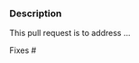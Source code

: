 <!-- This comments are hidden when you submit the pull request,
so you do not need to remove them! -->

<!-- Please be sure to check out our code of conduct,
https://github.com/spacetelescope/stsci.tools/blob/main/CODE_OF_CONDUCT.md . -->

<!-- Please just have a quick search on GitHub to see if a similar
pull request has already been posted.
We have old closed pull requests that might provide useful code or ideas
that directly tie in with your pull request. -->

<!-- We have several automatic features that run when a pull request is open.
They can appear daunting but do not worry because maintainers will help
you navigate them, if necessary. -->

### Description
<!-- Provide a general description of what your pull request does.
Complete the following sentence and add relevant details as you see fit. -->

<!-- In addition please ensure that the pull request title is descriptive. -->

This pull request is to address ...

<!-- If the pull request closes any open issues you can add this.
If you replace <Issue Number> with a number, GitHub will automatically link it.
If this pull request is unrelated to any issues, please remove
the following line. -->

Fixes #<Issue Number>
